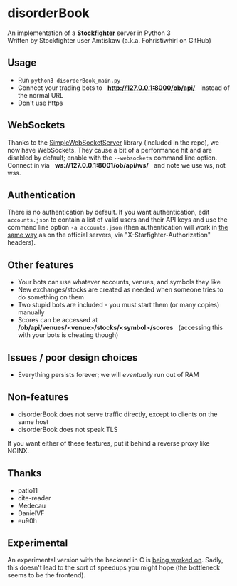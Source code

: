 # disorderBook
An implementation of a **[Stockfighter](http://stockfighter.io)** server in Python 3<br>
Written by Stockfighter user Amtiskaw (a.k.a. Fohristiwhirl on GitHub)

## Usage

* Run `python3 disorderBook_main.py`
* Connect your trading bots to &nbsp; **http://127.0.0.1:8000/ob/api/** &nbsp; instead of the normal URL
* Don't use https

## WebSockets

Thanks to the [SimpleWebSocketServer](https://github.com/dpallot/simple-websocket-server) library (included in the repo), we now have WebSockets. They cause a bit of a performance hit and are disabled by default; enable with the `--websockets` command line option. Connect in via &nbsp; **ws://127.0.0.1:8001/ob/api/ws/** &nbsp; and note we use ws, not wss.

## Authentication

There is no authentication by default. If you want authentication, edit `accounts.json` to contain a list of valid users and their API keys and use the command line option `-a accounts.json` (then authentication will work in [the same way](https://starfighter.readme.io/docs/api-authentication-authorization) as on the official servers, via "X-Starfighter-Authorization" headers).

## Other features

* Your bots can use whatever accounts, venues, and symbols they like
* New exchanges/stocks are created as needed when someone tries to do something on them
* Two stupid bots are included - you must start them (or many copies) manually
* Scores can be accessed at &nbsp; **/ob/api/venues/&lt;venue&gt;/stocks/&lt;symbol&gt;/scores** &nbsp; (accessing this with your bots is cheating though)

## Issues / poor design choices

* Everything persists forever; we will *eventually* run out of RAM

## Non-features

* disorderBook does not serve traffic directly, except to clients on the same host
* disorderBook does not speak TLS

If you want either of these features, put it behind a reverse proxy like NGINX.

## Thanks

* patio11
* cite-reader
* Medecau
* DanielVF
* eu90h

## Experimental

An experimental version with the backend in C is [being worked on](https://github.com/fohristiwhirl/disorderCook). Sadly, this doesn't lead to the sort of speedups you might hope (the bottleneck seems to be the frontend).
